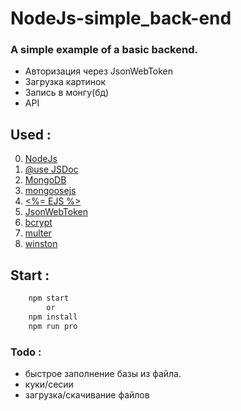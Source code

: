 # NodeJs-simple_back-end

### A simple example of a basic backend.

- Авторизация через JsonWebToken
- Загрузка картинок
- Запись в монгу(бд)
- API

## Used :
0) [NodeJs](https://nodejs.org/uk/)
1) [@use JSDoc](http://usejsdoc.org/index.html)
2) [MongoDB](https://www.mongodb.com/) 
3) [mongoosejs](https://mongoosejs.com/) 
4) [<%= EJS %>](https://ejs.co/)
5) [JsonWebToken](https://www.npmjs.com/package/jsonwebtoken)
6) [bcrypt](https://www.npmjs.com/package/bcrypt)
7) [multer](https://github.com/expressjs/multer)
8) [winston](https://github.com/winstonjs/winston#winston)

## Start :
```bash
    npm start 
        or
    npm install
    npm run pro
```

### Todo :
- быстрое заполнение базы из файла.
- куки/сесии
- загрузка/скачивание файлов